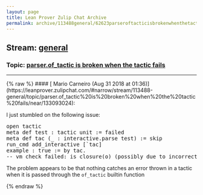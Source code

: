 ```yaml
---
layout: page
title: Lean Prover Zulip Chat Archive 
permalink: archive/113488general/62623parseroftacticisbrokenwhenthetacticfails.html
---
```


## Stream: [general](https://leanprover-community.github.io/archive/113488general/index.html)
### Topic: [parser.of_tactic is broken when the tactic fails](https://leanprover-community.github.io/archive/113488general/62623parseroftacticisbrokenwhenthetacticfails.html)

---

<base href="https://leanprover.zulipchat.com">
{% raw %}
#### [ Mario Carneiro (Aug 31 2018 at 01:36)](https://leanprover.zulipchat.com/#narrow/stream/113488-general/topic/parser.of_tactic%20is%20broken%20when%20the%20tactic%20fails/near/133093024):
<p>I just stumbled on the following issue:</p>
<div class="codehilite"><pre><span></span>open tactic
meta def test : tactic unit := failed
meta def tac (_ : interactive.parse test) := skip
run_cmd add_interactive [`tac]
example : true := by tac.
-- vm check failed: is_closure(o) (possibly due to incorrect axioms, or sorry)
</pre></div>


<p>The problem appears to be that nothing catches an error thrown in a tactic when it is passed through the <code>of_tactic</code> builtin function</p>


{% endraw %}
